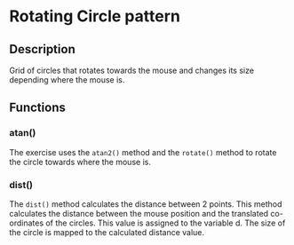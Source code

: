 # Rotating Circle pattern

##  Description
Grid of circles that rotates towards the mouse and changes its size depending where the mouse is.

## Functions
### atan()
The exercise uses the `atan2()` method and the `rotate()` method to rotate the circle towards where the mouse is.

### dist()
The `dist()` method calculates the distance between 2 points. This method calculates the distance between the mouse position and the translated co-ordinates of the circles. This value is assigned to the variable d. The size of the circle is mapped to the calculated distance value.

